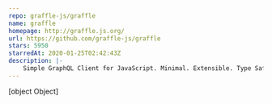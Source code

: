 ```yaml
---
repo: graffle-js/graffle
name: graffle
homepage: http://graffle.js.org/
url: https://github.com/graffle-js/graffle
stars: 5950
starredAt: 2020-01-25T02:42:43Z
description: |-
    Simple GraphQL Client for JavaScript. Minimal. Extensible. Type Safe. Runs everywhere.
---
```


[object Object]
